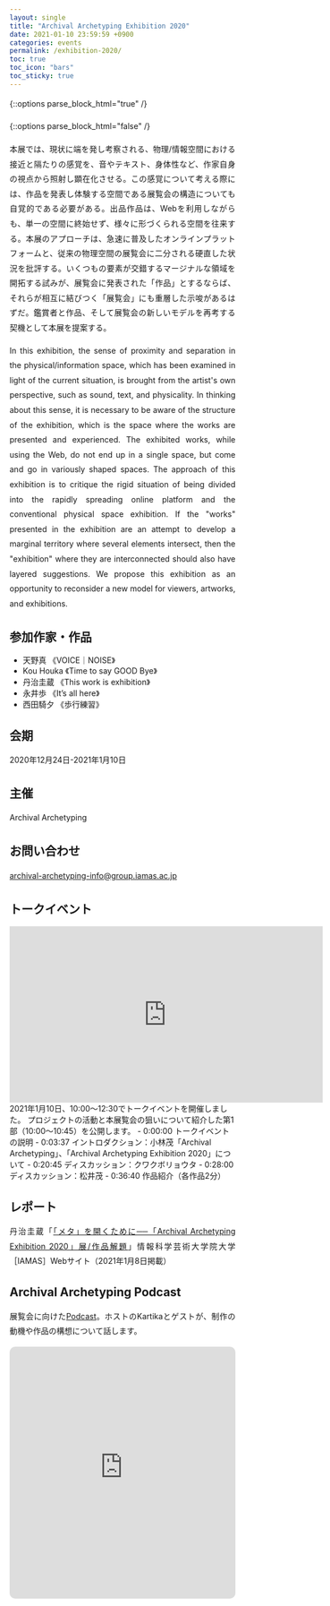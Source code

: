 ```yaml
---
layout: single
title: "Archival Archetyping Exhibition 2020"
date: 2021-01-10 23:59:59 +0900
categories: events
permalink: /exhibition-2020/
toc: true
toc_icon: "bars"
toc_sticky: true
---
```


{::options parse_block_html="true" /}
<style type="text/css">
 p { text-align: justify; line-height: 1.9em;}
 b { font-size: 1.20em; }

@media (max-width:480px) {
 .general{overflow : hidden ; margin: 10px auto; width:90%;}
 .statement{color:#3D4144 ; width:100% ; font-size:100% ; margin:0 0 1.8em 0 ; line-height:1.7 ; word-wrap:break-word; text-underline-offset: 2px;}
}

@media (min-width:480px) {
 .general{overflow : hidden ; margin: 10px auto; width:55%;}
 .statement{color:#3D4144 ; width : 100% ; font-size : 85% ; margin : 0 auto 2.5em auto; line-height : 1.9 ; word-wrap:break-word; text-underline-offset: 1.5px;}
}

* { box-sizing: border-box; }

html { /* apply a natural box layout model to all elements */ box-sizing: border-box; background-color: #fff; font-size: 14px; -webkit-text-size-adjust: 100%; -ms-text-size-adjust: 100%; }
@media (min-width: 48em) { html { font-size: 14px; } }
@media (min-width: 64em) { html { font-size: 16px; } }
@media (min-width: 80em) { html { font-size: 18px; } }

</style>
{::options parse_block_html="false" /}

<!-- # Archival Archetyping Exhibition 2020 -->

本展では、現状に端を発し考察される、物理/情報空間における接近と隔たりの感覚を、音やテキスト、身体性など、作家自身の視点から照射し顕在化させる。この感覚について考える際には、作品を発表し体験する空間である展覧会の構造についても自覚的である必要がある。出品作品は、Webを利用しながらも、単一の空間に終始せず、様々に形づくられる空間を往来する。本展のアプローチは、急速に普及したオンラインプラットフォームと、従来の物理空間の展覧会に二分される硬直した状況を批評する。いくつもの要素が交錯するマージナルな領域を開拓する試みが、展覧会に発表された「作品」とするならば、それらが相互に結びつく「展覧会」にも重層した示唆があるはずだ。鑑賞者と作品、そして展覧会の新しいモデルを再考する契機として本展を提案する。

In this exhibition, the sense of proximity and separation in the physical/information space, which has been examined in light of the current situation, is brought from the artist's own perspective, such as sound, text, and physicality. In thinking about this sense, it is necessary to be aware of the structure of the exhibition, which is the space where the works are presented and experienced. The exhibited works, while using the Web, do not end up in a single space, but come and go in variously shaped spaces. The approach of this exhibition is to critique the rigid situation of being divided into the rapidly spreading online platform and the conventional physical space exhibition. If the "works" presented in the exhibition are an attempt to develop a marginal territory where several elements intersect, then the "exhibition" where they are interconnected should also have layered suggestions. We propose this exhibition as an opportunity to reconsider a new model for viewers, artworks, and exhibitions.

## 参加作家・作品
- 天野真 《VOICE｜NOISE》
- Kou Houka 《Time to say GOOD Bye》
- 丹治圭蔵 《This work is exhibition》
- 永井歩 《It’s all here》
- 西田騎夕 《歩行練習》

## 会期
2020年12月24日-2021年1月10日

## 主催
Archival Archetyping

## お問い合わせ
[archival-archetyping-info@group.iamas.ac.jp](mailto:archival-archetyping-info@group.iamas.ac.jp)

## トークイベント
<iframe width="560" height="315" src="https://www.youtube.com/embed/iSvLkvQySYY?start=58" frameborder="0" allow="accelerometer; autoplay; clipboard-write; encrypted-media; gyroscope; picture-in-picture" allowfullscreen></iframe>
2021年1月10日、10:00〜12:30でトークイベントを開催しました。
プロジェクトの活動と本展覧会の狙いについて紹介した第1部（10:00〜10:45）を公開します。
- 0:00:00 トークイベントの説明
- 0:03:37 イントロダクション：小林茂「Archival Archetyping」、「Archival Archetyping Exhibition 2020」について
- 0:20:45 ディスカッション：クワクボリョウタ
- 0:28:00 ディスカッション：松井茂
- 0:36:40 作品紹介（各作品2分）

## レポート
丹治圭蔵「[「メタ」を開くために──「Archival Archetyping Exhibition 2020」展/作品解題](https://www.iamas.ac.jp/report/aa-exhibition-2020/)」情報科学芸術大学院大学［IAMAS］Webサイト（2021年1月8日掲載）

## Archival Archetyping Podcast
展覧会に向けた<a href="https://anchor.fm/iamasaa">Podcast</a>。ホストのKartikaとゲストが、制作の動機や作品の構想について話します。

<iframe src="https://embed.podcasts.apple.com/us/podcast/archival-archetyping-podcast/id1540537951?itsct=podcast_box&amp;itscg=30200" height="450px" frameborder="0" sandbox="allow-forms allow-popups allow-same-origin allow-scripts allow-top-navigation-by-user-activation" allow="autoplay *; encrypted-media *;" style="width: 100%; max-width: 660px; overflow: hidden; border-top-left-radius: 10px; border-top-right-radius: 10px; border-bottom-right-radius: 10px; border-bottom-left-radius: 10px; background-color: transparent; background-position: initial initial; background-repeat: initial initial;"></iframe>

<script type="text/javascript">
function trackOutboundLink(event) {
  if (event.target.outerHTML === '<i class="fas fa-podcast"></i>') {
    gtag('event', 'exhibition_2020_click_audio', {
      event_category: event.target.parentNode.id,
      event_label: event.target.parentNode.href,
    });
  } else {
    gtag('event', event.target.action, {
      event_category: event.target.id + ': ' + event.target.textContent,
      event_label: event.target.href,
      transport_type: 'beacon',
      event_callback: function () {
        document.location = event.target.href;
      },
    });
  }
}

document.querySelectorAll('#statement a').forEach((item) => {
  item.addEventListener('click', trackOutboundLink);
  item.action = 'exhibition_2020_click_statement';
});

document.querySelectorAll('#list_of_works a').forEach((item) => {
  item.addEventListener('click', trackOutboundLink);
  item.action = 'exhibition_2020_click_works';
});
</script>
